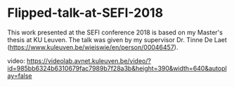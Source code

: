 # Flipped-talk-at-SEFI-2018

This work presented at the SEFI conference 2018 is based on my Master's thesis at KU Leuven. The talk was given by my supervisor Dr. Tinne De Laet (https://www.kuleuven.be/wieiswie/en/person/00046457).

video: https://videolab.avnet.kuleuven.be/video/?id=985bb6324b6310679fac7989b7f28a3b&height=390&width=640&autoplay=false 
